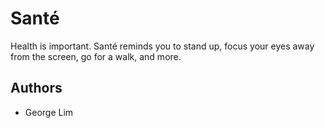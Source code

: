 # Santé
Health is important. Santé reminds you to stand up, focus your eyes away from the screen, go for a walk, and more.

## Authors
- George Lim
